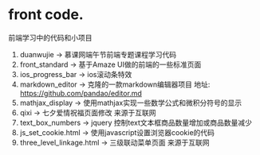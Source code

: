 # front code.
前端学习中的代码和小项目

1. duanwujie -> 慕课网端午节前端专题课程学习代码
2. front_standard -> 基于Amaze UI做的前端的一些标准页面
3. ios_progress_bar -> ios滚动条特效
4. markdown_editor -> 克隆的一款markdown编辑器项目 地址: https://github.com/pandao/editor.md
5. mathjax_display -> 使用mathjax实现一些数学公式和微积分符号的显示
6. qixi -> 七夕爱情祝福页面修改 来源于互联网
7. text_box_numbers -> jquery 控制text文本框商品数量增加或商品数量减少
8. js_set_cookie.html -> 使用javascript设置浏览器cookie的代码
9. three_level_linkage.html -> 三级联动菜单页面 来源于互联网
